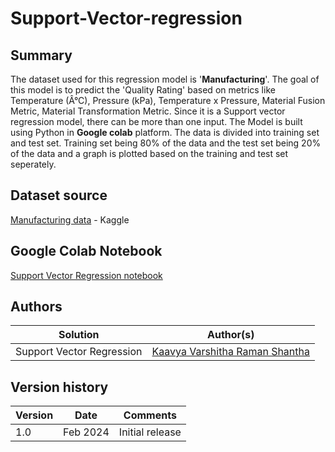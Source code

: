 # Support-Vector-regression



## Summary

The dataset used for this regression model is '**Manufacturing**'. The goal of this model is to predict the 'Quality Rating' based on metrics like Temperature (Â°C), Pressure (kPa), Temperature x Pressure, Material Fusion Metric, Material Transformation Metric. Since it is a Support vector regression model, there can be more than one input. The Model is built using Python in **Google colab** platform. The data is divided into training set and test set. Training set being 80% of the data and the test set being 20% of the data and a graph is plotted based on the training and test set seperately.

## Dataset source
[Manufacturing data](https://www.kaggle.com/datasets/rukenmissonnier/manufacturing-data-for-polynomial-regression) - Kaggle

## Google Colab Notebook
[Support Vector Regression notebook](https://colab.research.google.com/drive/1BpFiRBK_XnT46-_XR3mt3phBhXmdbDXA?authuser=3)

## Authors

Solution|Author(s)
--------|---------
Support Vector Regression | [Kaavya Varshitha Raman Shantha](https://github.com/KaavyaVarshitha) 

## Version history

Version|Date|Comments
-------|----|--------
1.0|Feb 2024|Initial release








  
